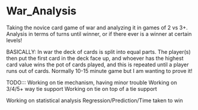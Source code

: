 # War_Analysis
Taking the novice card game of war and analyzing it in games of 2 vs 3+. Analysis in terms of turns until winner, or if there ever is a winner at certain levels! 

BASICALLY:
  In war the deck of cards is split into equal parts. The player(s) then put the first card in the deck face up, and whoever has the highest card value wins the pot of cards played, and this is repeated until a player runs out of cards. Normally 10-15 minute game but I am wanting to prove it! 
  
  
TODO:::
  Working on tie mechanism, having minor trouble
  Working on 3/4/5+ way tie support
  Working on tie on top of a tie support
  
  Working on statistical analysis
    Regression/Prediction/Time taken to win
